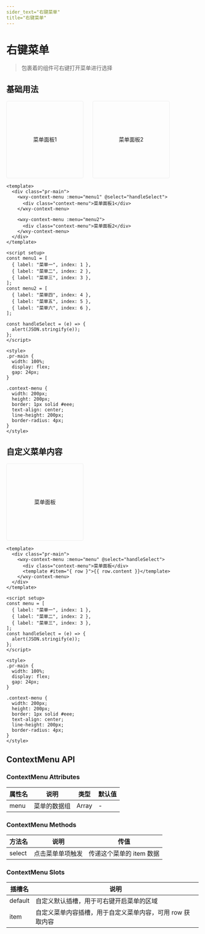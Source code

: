 ```yaml
---
sider_text="右键菜单"
title="右键菜单"
---
```


<script setup>
  const menu1 = [
    { label: '菜单一', index: 1 }, 
    { label: '菜单二', index: 2 }, 
    { label: '菜单三', index: 3 }
  ];
  const menu2 = [
    { label: '菜单四', index: 4 }, 
    { label: '菜单五', index: 5 }, 
    { label: '菜单六', index: 6 }
  ];
  const menu = [
    { content: '菜单一', index: 1 }, 
    { content: '菜单二', index: 2 }, 
    { content: '菜单三', index: 3 }
  ];

  const handleSelect = (e) => {
    alert(JSON.stringify(e))
  }
</script>
<style>
.pr-main {
  width: 100%;
  display: flex;
  gap: 24px;
}

.context-menu {
  width: 200px;
  height: 200px;
  border: 1px solid #eee;
  text-align: center;
  line-height: 200px;
  border-radius: 4px;
}
</style>

# 右键菜单

> 包裹着的组件可右键打开菜单进行选择

## 基础用法

<div class="pr-main">
<ClientOnly>
  <wxy-context-menu :menu="menu1" @select="handleSelect">
    <div class="context-menu">菜单面板1</div>
  </wxy-context-menu>
</ClientOnly>
<ClientOnly>
  <wxy-context-menu :menu="menu2">
    <div class="context-menu">菜单面板2</div>
  </wxy-context-menu>
</ClientOnly>
</div>

```vue
<template>
  <div class="pr-main">
    <wxy-context-menu :menu="menu1" @select="handleSelect">
      <div class="context-menu">菜单面板1</div>
    </wxy-context-menu>

    <wxy-context-menu :menu="menu2">
      <div class="context-menu">菜单面板2</div>
    </wxy-context-menu>
  </div>
</template>

<script setup>
const menu1 = [
  { label: "菜单一", index: 1 },
  { label: "菜单二", index: 2 },
  { label: "菜单三", index: 3 },
];
const menu2 = [
  { label: "菜单四", index: 4 },
  { label: "菜单五", index: 5 },
  { label: "菜单六", index: 6 },
];

const handleSelect = (e) => {
  alert(JSON.stringify(e));
};
</script>

<style>
.pr-main {
  width: 100%;
  display: flex;
  gap: 24px;
}

.context-menu {
  width: 200px;
  height: 200px;
  border: 1px solid #eee;
  text-align: center;
  line-height: 200px;
  border-radius: 4px;
}
</style>
```

## 自定义菜单内容

<div class="pr-main">
<ClientOnly>
  <wxy-context-menu :menu="menu" @select="handleSelect">
    <div class="context-menu">菜单面板</div>
    <template #item="{row}">{{ row.content }}</template>
  </wxy-context-menu>
</ClientOnly>
</div>

```vue
<template>
  <div class="pr-main">
    <wxy-context-menu :menu="menu" @select="handleSelect">
      <div class="context-menu">菜单面板</div>
      <template #item="{ row }">{{ row.content }}</template>
    </wxy-context-menu>
  </div>
</template>

<script setup>
const menu = [
  { label: "菜单一", index: 1 },
  { label: "菜单二", index: 2 },
  { label: "菜单三", index: 3 },
];
const handleSelect = (e) => {
  alert(JSON.stringify(e));
};
</script>

<style>
.pr-main {
  width: 100%;
  display: flex;
  gap: 24px;
}

.context-menu {
  width: 200px;
  height: 200px;
  border: 1px solid #eee;
  text-align: center;
  line-height: 200px;
  border-radius: 4px;
}
</style>
```

## ContextMenu API

### ContextMenu Attributes

| 属性名 | 说明         | 类型  | 默认值 |
| ------ | ------------ | ----- | ------ |
| menu   | 菜单的数据组 | Array | -      |

### ContextMenu Methods

| 方法名 | 说明             | 传值                     |
| ------ | ---------------- | ------------------------ |
| select | 点击菜单单项触发 | 传递这个菜单的 item 数据 |

### ContextMenu Slots

| 插槽名  | 说明                                                      |
| ------- | --------------------------------------------------------- |
| default | 自定义默认插槽，用于可右键开启菜单的区域                  |
| item    | 自定义菜单内容插槽，用于自定义菜单内容，可用 row 获取内容 |
